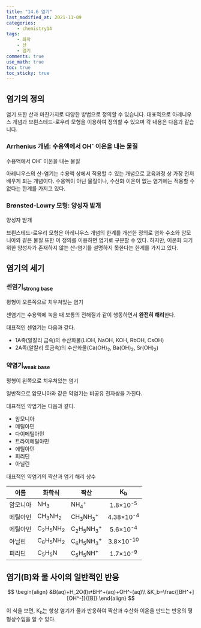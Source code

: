 ```yaml
---
title: "14.6 염기"
last_modified_at: 2021-11-09
categories:
    - chemistry14
tags:
    - 화학
    - 산
    - 염기
comments: true
use_math: true
toc: true
toc_sticky: true
---
```



## 염기의 정의

염기 또한 산과 마찬가지로 다양한 방법으로 정의할 수 있습니다. 대표적으로 아레니우스 개념과 브뢴스테드-로우리 모형을 이용하여 정의할 수 있으며 각 내용은 다음과 같습니다.

### Arrhenius 개념: 수용액에서 OH<sup>-</sup> 이온을 내는 물질

<div class="notice--info">
수용액에서 OH<sup>-</sup> 이온을 내는 물질
</div>

아레니우스의 산-염기는 수용액 상에서 적용할 수 있는 개념으로 교육과정 상 가장 먼저 배우게 되는 개념이다. 수용액이 아닌 물질이나, 수산화 이온이 없는 염기에는 적용할 수 없다는 한계를 가지고 있다. 

### Brønsted-Lowry 모형: 양성자 받개

<div class="notice--info">
양성자 받개
</div>

브뢴스테드-로우리 모형은 아레니우스 개념의 한계를 개선한 정의로 염화 수소와 암모니아와 같은 물질 또한 이 정의를 이용하면 염기로 구분할 수 있다. 하지만, 이온화 되기 위한 양성자가 존재하지 않는 산-염기를 설명하지 못한다는 한계를 가지고 있다.

## 염기의 세기

### 센염기<sub>strong base</sub>

<div class="notice--info">
평형이 오른쪽으로 치우쳐있는 염기
</div>

센염기는 수용액에 녹을 때 보통의 전해질과 같이 행동하면서 **완전히 해리**한다.

대표적인 센염기는 다음과 같다.

- 1A족(알칼리 금속)의 수산화물(LiOH, NaOH, KOH, RbOH, CsOH)
- 2A족(알칼리 토금속)의 수산화물(Ca(OH)<sub>2</sub>, Ba(OH)<sub>2</sub>, Sr(OH)<sub>2</sub>)

### 약염기<sub>weak base</sub>

<div class="notice--info">
평형이 왼쪽으로 치우쳐있는 염기
</div>

일반적으로 암모니아와 같은 약염기는 비공유 전자쌍을 가진다.

대표적인 약염기는 다음과 같다.

- 암모니아
- 메틸아민
- 다이메틸아민
- 트라이메틸아민
- 에틸아민
- 피리딘
- 아닐린

대표적인 약염기의 짝산과 염기 해리 상수

|이름|화학식|짝산|K<sub>b</sub>|
|---|---|---|:---:|
|암모니아|NH<sub>3</sub>|NH<sub>4</sub><sup>+</sup>|1.8×10<sup>-5</sup>|
|메틸아민|CH<sub>3</sub>NH<sub>2</sub>|CH<sub>3</sub>NH<sub>3</sub><sup>+</sup>|4.38×10<sup>-4</sup>|
|에틸아민|C<sub>2</sub>H<sub>5</sub>NH<sub>2</sub>|C<sub>2</sub>H<sub>5</sub>NH<sub>3</sub><sup>+</sup>|5.6×10<sup>-4</sup>|
|아닐린|C<sub>6</sub>H<sub>5</sub>NH<sub>2</sub>|C<sub>6</sub>H<sub>5</sub>NH<sub>3</sub><sup>+</sup>|3.8×10<sup>-10</sup>|
|피리딘|C<sub>5</sub>H<sub>5</sub>N|C<sub>5</sub>H<sub>5</sub>NH<sup>+</sup>|1.7×10<sup>-9</sup>|

## 염기(B)와 물 사이의 일반적인 반응

$$
\begin{align}
&B(aq)+H_2O(l)⇄BH^+(aq)+OH^-(aq)\\
&K_b=\frac{[BH^+][OH^-]}{[B]}
\end{align}
$$

이 식을 보면, K<sub>b</sub>는 항상 염기가 물과 반응하여 짝산과 수산화 이온을 만드는 반응의 평형상수임을 알 수 있다.